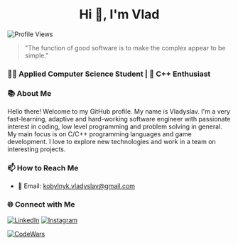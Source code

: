 <h1 align="center">Hi 👋, I'm Vlad</h1>

![Profile Views](https://komarev.com/ghpvc/?username=hackpulsar&color=brightgreen)

> "The function of good software is to make the complex appear to be simple."

### 👨‍💻 Applied Computer Science Student | 🌱 C++ Enthusiast

### 📚 About Me

Hello there! Welcome to my GitHub profile. My name is Vladyslav. I'm a very fast-learning, adaptive and hard-working software engineer with passionate interest in coding, low level programming and problem solving in general. My main focus is on C/C++ programming languages and game development. I love to explore new technologies and work in a team on interesting projects.

### 📫 How to Reach Me

- 📧 Email: [kobylnyk.vladyslav@gmail.com](mailto:kobylnyk.vladyslav@gmail.com)

### 🌐 Connect with Me

[![LinkedIn](https://img.shields.io/badge/LinkedIn-%230077B5.svg?&style=for-the-badge&logo=linkedin&logoColor=white)](https://www.linkedin.com/in/%D0%B2%D0%BB%D0%B0%D0%B4%D0%B8%D1%81%D0%BB%D0%B0%D0%B2-%D0%BA%D0%BE%D0%B1%D0%B8%D0%BB%D1%8C%D0%BD%D0%B8%D0%BA-291808296/?locale=en_US)
[![Instagram](https://img.shields.io/badge/Instagram-%23E4405F.svg?&style=for-the-badge&logo=instagram&logoColor=white)](https://www.instagram.com/hackpulsar/)

[![CodeWars](https://www.codewars.com/users/hackpulsar/badges/large)](https://www.codewars.com/users/hackpulsar)
